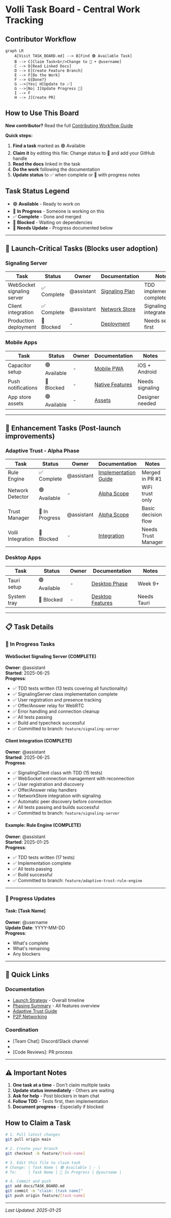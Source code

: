 # Volli Task Board - Central Work Tracking

## Contributor Workflow

```mermaid
graph LR
    A[Visit TASK_BOARD.md] --> B[Find 🟢 Available Task]
    B --> C[Claim Task<br/>Change to 🔴 + @username]
    C --> D[Read Linked Docs]
    D --> E[Create Feature Branch]
    E --> F[Do the Work]
    F --> G{Done?}
    G -->|Yes| H[Update to ✅]
    G -->|No| I[Update Progress 📝]
    I --> F
    H --> J[Create PR]
```

## How to Use This Board

**New contributor?** Read the full [Contributing Workflow Guide](./CONTRIBUTING_WORKFLOW.md)

**Quick steps:**
1. **Find a task** marked as 🟢 Available
2. **Claim it** by editing this file: Change status to 🔴 and add your GitHub handle
3. **Read the docs** linked in the task
4. **Do the work** following the documentation
5. **Update status** to ✅ when complete or 📝 with progress notes

## Task Status Legend

- 🟢 **Available** - Ready to work on
- 🔴 **In Progress** - Someone is working on this
- ✅ **Complete** - Done and merged
- 🚧 **Blocked** - Waiting on dependencies
- 📝 **Needs Update** - Progress documented below

---

## 🚨 Launch-Critical Tasks (Blocks user adoption)

### Signaling Server
| Task | Status | Owner | Documentation | Notes |
|------|--------|-------|---------------|-------|
| WebSocket signaling server | ✅ Complete | @assistant | [Signaling Plan](./signaling/SIGNALING_DISCOVERY_PHASING_PLAN.md#phase-1-mvp-signaling-weeks-1-3) | TDD implementation complete |
| Client integration | ✅ Complete | @assistant | [Network Store](./P2P_NETWORKING.md#network-store) | SignalingClient integrated |
| Production deployment | 🚧 Blocked | - | [Deployment](./signaling/SIGNALING_DISCOVERY_PHASING_PLAN.md#deployment-strategy) | Needs server first |

### Mobile Apps
| Task | Status | Owner | Documentation | Notes |
|------|--------|-------|---------------|-------|
| Capacitor setup | 🟢 Available | - | [Mobile PWA](./platforms/MULTIPLATFORM_PHASING_PLAN.md#phase-1-mobile-pwa-wrapper-weeks-1-4) | iOS + Android |
| Push notifications | 🚧 Blocked | - | [Native Features](./platforms/MULTIPLATFORM_PHASING_PLAN.md#native-features-phase-1) | Needs signaling |
| App store assets | 🟢 Available | - | [Assets](./platforms/MULTIPLATFORM_PHASING_PLAN.md#week-3-app-store-assets) | Designer needed |

---

## 🎯 Enhancement Tasks (Post-launch improvements)

### Adaptive Trust - Alpha Phase
| Task | Status | Owner | Documentation | Notes |
|------|--------|-------|---------------|-------|
| Rule Engine | ✅ Complete | @assistant | [Implementation Guide](./adaptive-trust/ADAPTIVE_TRUST_IMPLEMENTATION_GUIDE.md#rule-engine--complete) | Merged in PR #1 |
| Network Detector | 🟢 Available | - | [Alpha Scope](./adaptive-trust/ADAPTIVE_TRUST_PHASING_PLAN.md#2-network-detector--essential) | WiFi trust only |
| Trust Manager | 🔴 In Progress | @assistant | [Alpha Scope](./adaptive-trust/ADAPTIVE_TRUST_PHASING_PLAN.md#1-trust-manager--essential) | Basic decision flow |
| Volli Integration | 🚧 Blocked | - | [Integration](./adaptive-trust/ADAPTIVE_TRUST_PHASING_PLAN.md#3-volli-integration--essential) | Needs Trust Manager |

### Desktop Apps
| Task | Status | Owner | Documentation | Notes |
|------|--------|-------|---------------|-------|
| Tauri setup | 🟢 Available | - | [Desktop Phase](./platforms/MULTIPLATFORM_PHASING_PLAN.md#phase-3-desktop-apps-weeks-9-12) | Week 9+ |
| System tray | 🚧 Blocked | - | [Desktop Features](./platforms/MULTIPLATFORM_PHASING_PLAN.md#week-10-desktop-features) | Needs Tauri |

---

## 📋 Task Details

### 🔴 In Progress Tasks

#### WebSocket Signaling Server (COMPLETE)
**Owner**: @assistant  
**Started**: 2025-06-25  
**Progress**:
- ✅ TDD tests written (13 tests covering all functionality)
- ✅ SignalingServer class implementation complete
- ✅ User registration and presence tracking
- ✅ Offer/Answer relay for WebRTC
- ✅ Error handling and connection cleanup
- ✅ All tests passing
- ✅ Build and typecheck successful
- ✅ Committed to branch: `feature/signaling-server`

#### Client Integration (COMPLETE)
**Owner**: @assistant  
**Started**: 2025-06-25  
**Progress**:
- ✅ SignalingClient class with TDD (15 tests)
- ✅ WebSocket connection management with reconnection
- ✅ User registration and discovery
- ✅ Offer/Answer relay handlers
- ✅ NetworkStore integration with signaling
- ✅ Automatic peer discovery before connection
- ✅ All tests passing and builds successful
- ✅ Committed to branch: `feature/signaling-server`

#### Example: Rule Engine (COMPLETE)
**Owner**: @assistant  
**Started**: 2025-01-25  
**Progress**:
- ✅ TDD tests written (17 tests)
- ✅ Implementation complete
- ✅ All tests passing
- ✅ Build successful
- ✅ Committed to branch: `feature/adaptive-trust-rule-engine`

---

### 📝 Progress Updates

#### Task: [Task Name]
**Owner**: @username  
**Update Date**: YYYY-MM-DD  
**Progress**:
- What's complete
- What's remaining
- Any blockers

---

## 🔗 Quick Links

### Documentation
- [Launch Strategy](./LAUNCH_STRATEGY.md) - Overall timeline
- [Phasing Summary](./PHASING_SUMMARY.md) - All features overview
- [Adaptive Trust Guide](./adaptive-trust/ADAPTIVE_TRUST_IMPLEMENTATION_GUIDE.md)
- [P2P Networking](./P2P_NETWORKING.md)

### Coordination
- [Team Chat]: Discord/Slack channel
- [Daily Standup]: Time/link
- [Code Reviews]: PR process

---

## ⚠️ Important Notes

1. **One task at a time** - Don't claim multiple tasks
2. **Update status immediately** - Others are waiting
3. **Ask for help** - Post blockers in team chat
4. **Follow TDD** - Tests first, then implementation
5. **Document progress** - Especially if blocked

## How to Claim a Task

```bash
# 1. Pull latest changes
git pull origin main

# 2. Create your branch
git checkout -b feature/[task-name]

# 3. Edit this file to claim task
# Change: | Task Name | 🟢 Available | - |
# To:     | Task Name | 🔴 In Progress | @yourname |

# 4. Commit and push
git add docs/TASK_BOARD.md
git commit -m "claim: [task name]"
git push origin feature/[task-name]
```

---

*Last Updated: 2025-01-25*